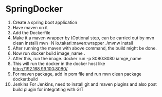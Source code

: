 # SpringDocker

1.	Create a spring boot application
2.	Have maven on it
3.	Add the Dockerfile
4.	Make it a maven wrapper by (Optional step, can be carried out by mvn clean install)
mvn -N io.takari:maven:wrapper
./mvnw install
5.	After running the maven with above command, the build might be done.
6.	Now run 
docker build image_name   .
7.	After this, run the image.
docker run -p 8080:8080  iamge_name
8.	This will run the docker in the docker host like
http://192.168.99.100:8080/
9.	For maven package, add in pom file and run
mvn clean package docker:build 
10.	Jenkins
For Jenkins, need to install git and maven plugins and also post build plugin for integrating with GIT
